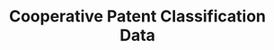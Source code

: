 ---
bigquery: https://console.cloud.google.com/bigquery?p=patents-public-data&d=cpc&page=dataset
citation: '“Cooperative Patent Classification” by the EPO and USPTO, for public use. '
contributors: EPO, USPTO
cost: None
description: Cooperative Patent Classification Data contains the scheme and definitions
  of the Cooperative Patent Classification system for classifying patent documents.
  The CPC is the result of a partnership between the EPO and the USPTO in their joint
  effort to develop a common, internationally compatible classification system for
  technical documents, in particular patent publications, which will be used by both
  offices in the patent granting process
documentation: https://www.cooperativepatentclassification.org/cpcSchemeAndDefinitions
last_edit: 04/09/2022, 11:34:40
location: https://www.cooperativepatentclassification.org/index
maintained_by: USPTO, EPO
schema_fields:
- not_allocatable
- child_groups
- date_revised
- application_references
- informative_references
- residual_references
- title_full
- informativeReferences
- additional_only
- definition
- residualReferences
- parents
- notAllocatable
- limitingReferences
- titleFull
- limiting_references
- breakdownCode
- glossary
- synonyms
- sizeCache
- children
- dateRevised
- ipcConcordant
- status
- ipc_concordant
- level
- symbol
- breakdown_code
- title_part
- childGroups
- applicationReferences
- titlePart
shortname: cooperative_patent_classification
tags:
- patents
- science
title: Cooperative Patent Classification Data
uuid: 984374a7-16e9-4b35-9445-458daceb01bf
---